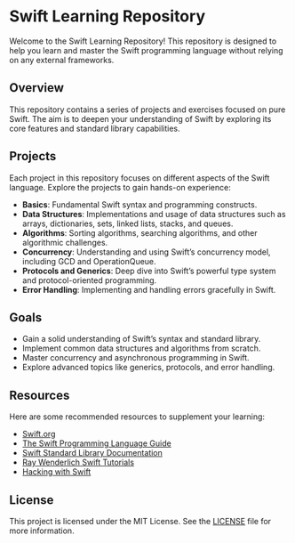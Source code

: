 # Swift Learning Repository

Welcome to the Swift Learning Repository! This repository is designed to help you learn and master the Swift programming language without relying on any external frameworks.

## Overview

This repository contains a series of projects and exercises focused on pure Swift. The aim is to deepen your understanding of Swift by exploring its core features and standard library capabilities.

## Projects

Each project in this repository focuses on different aspects of the Swift language. Explore the projects to gain hands-on experience:

- **Basics**: Fundamental Swift syntax and programming constructs.
- **Data Structures**: Implementations and usage of data structures such as arrays, dictionaries, sets, linked lists, stacks, and queues.
- **Algorithms**: Sorting algorithms, searching algorithms, and other algorithmic challenges.
- **Concurrency**: Understanding and using Swift’s concurrency model, including GCD and OperationQueue.
- **Protocols and Generics**: Deep dive into Swift’s powerful type system and protocol-oriented programming.
- **Error Handling**: Implementing and handling errors gracefully in Swift.

## Goals

- Gain a solid understanding of Swift’s syntax and standard library.
- Implement common data structures and algorithms from scratch.
- Master concurrency and asynchronous programming in Swift.
- Explore advanced topics like generics, protocols, and error handling.

## Resources

Here are some recommended resources to supplement your learning:

- [Swift.org](https://swift.org)
- [The Swift Programming Language Guide](https://docs.swift.org/swift-book/)
- [Swift Standard Library Documentation](https://developer.apple.com/documentation/swift/swift_standard_library)
- [Ray Wenderlich Swift Tutorials](https://www.raywenderlich.com/swift)
- [Hacking with Swift](https://www.hackingwithswift.com)

## License

This project is licensed under the MIT License. See the [LICENSE](LICENSE) file for more information.
